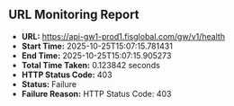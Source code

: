 ## URL Monitoring Report

- **URL:** https://api-gw1-prod1.fisglobal.com/gw/v1/health
- **Start Time:** 2025-10-25T15:07:15.781431
- **End Time:** 2025-10-25T15:07:15.905273
- **Total Time Taken:** 0.123842 seconds
- **HTTP Status Code:** 403
- **Status:** Failure
- **Failure Reason:** HTTP Status Code: 403
